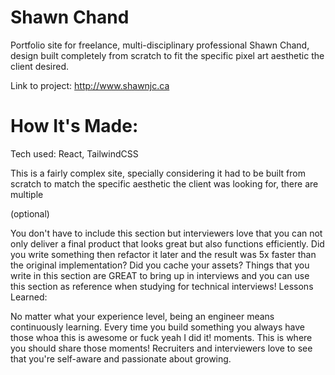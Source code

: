 # Shawn Chand 

Portfolio site for freelance, multi-disciplinary professional Shawn Chand, design built completely from scratch to fit the specific pixel art aesthetic the client desired.


Link to project: http://www.shawnjc.ca


# How It's Made:

Tech used: React, TailwindCSS

This is a fairly complex site, specially considering it had to be built from scratch to match the specific aesthetic the client was looking for, there are multiple 

(optional)

You don't have to include this section but interviewers love that you can not only deliver a final product that looks great but also functions efficiently. Did you write something then refactor it later and the result was 5x faster than the original implementation? Did you cache your assets? Things that you write in this section are GREAT to bring up in interviews and you can use this section as reference when studying for technical interviews!
Lessons Learned:

No matter what your experience level, being an engineer means continuously learning. Every time you build something you always have those whoa this is awesome or fuck yeah I did it! moments. This is where you should share those moments! Recruiters and interviewers love to see that you're self-aware and passionate about growing.

